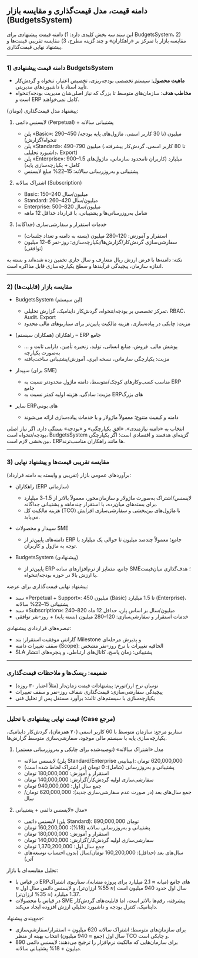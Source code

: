 ## دامنه قیمت، مدل قیمت‌گذاری و مقایسه بازار (BudgetsSystem)

این سند سه بخش کلیدی دارد: 1) دامنه قیمت پیشنهادی برای BudgetsSystem، 2) مقایسه بازار با تمرکز بر «راهکاران» و چند گزینه مطرح، 3) مقایسه تقریبی قیمت‌ها و پیشنهاد نهایی قیمت‌گذاری.

---

### 1) دامنه قیمت پیشنهادی BudgetsSystem

- **ماهیت محصول**: سیستم تخصصی بودجه‌ریزی، تخصیص اعتبار، تنخواه و گردش‌کار تأیید اسناد با داشبوردهای مدیریتی.
- **مخاطب هدف**: سازمان‌های متوسط تا بزرگ که نیاز اصلی‌شان مدیریت بودجه/تنخواه است و ERP کامل نمی‌خواهند.

پیشنهاد مدل قیمت‌گذاری (تومان):

1. لایسنس دائمی (Perpetual) + پشتیبانی سالانه
   - پلن «Basic»: 290–450 میلیون (تا 30 کاربر اسمی، ماژول‌های پایه بودجه/تنخواه/گزارش)
   - پلن «Standard»: 490–790 میلیون (تا 80 کاربر اسمی، گردش‌کار پیشرفته، داشبورد تحلیلی، Export)
   - پلن «Enterprise»: 900–1.5 میلیارد (کاربران نامحدود سازمانی، ماژول‌های کامل + یکپارچه‌سازی پایه)
   - پشتیبانی و به‌روزرسانی سالانه: 15–22% مبلغ لایسنس

2. اشتراک سالانه (Subscription)
   - Basic: 150–240 میلیون/سال
   - Standard: 260–420 میلیون/سال
   - Enterprise: 500–820 میلیون/سال
   - شامل به‌روزرسانی‌ها و پشتیبانی، با قرارداد حداقل 12 ماهه

3. خدمات استقرار و سفارشی‌سازی (جداگانه)
   - استقرار و آموزش: 120–280 میلیون (بسته به دامنه و تعداد جلسات)
   - سفارشی‌سازی گردش‌کار/گزارش‌ها/یکپارچه‌سازی: روز-نفر 6–12 میلیون (توافقی)

نکته: دامنه‌ها با فرض ارزش ریال متعارف و سال جاری تخمین زده شده‌اند و بسته به اندازه سازمان، پیچیدگی فرآیندها و سطح یکپارچه‌سازی قابل مذاکره است.

---

### 2) مقایسه بازار (قابلیت‌ها)

- BudgetsSystem (این سیستم)
  - تمرکز تخصصی بر بودجه/تنخواه، گردش‌کار داینامیک، گزارش تحلیلی، RBAC، Audit، Export
  - مزیت: چابکی در پیاده‌سازی، هزینه مالکیت پایین‌تر برای سناریوهای مالی محدود

- راهکاران (همکاران سیستم) – ERP جامع
  - پوشش مالی، فروش، منابع انسانی، تولید، زنجیره تأمین، دارایی ثابت و ... به‌صورت یکپارچه
  - مزیت: یکپارچگی سازمانی، نسخه ابری، آموزش/پشتیبانی ساخت‌یافته

- سپیدار (برای SME)
  - مناسب کسب‌وکارهای کوچک/متوسط، دامنه ماژول محدودتر نسبت به ERP جامع
  - مزیت: سادگی، هزینه اولیه کمتر نسبت به ERPهای بزرگ

- سایر ERPهای بومی
  - دامنه و کیفیت متنوع؛ معمولاً ماژولار و با خدمات پیاده‌سازی ارائه می‌شوند

انتخاب به «دامنه نیازمندی»، «افق یکپارچگی» و «بودجه» بستگی دارد. اگر نیاز اصلی بودجه/تنخواه است، BudgetsSystem گزینه‌ای هدفمند و اقتصادی است؛ اگر یکپارچگی بین‌بخشی لازم است، ERPها مانند راهکاران مناسب‌ترند.

---

### 3) مقایسه تقریبی قیمت‌ها و پیشنهاد نهایی

برآوردهای عمومی بازار (تقریبی و وابسته به دامنه قرارداد):

- راهکاران (ERP سازمانی)
  - لایسنس/اشتراک به‌صورت ماژولار و سازمان‌محور، معمولاً بالاتر از 1.5–3 میلیارد برای بسته‌های میان‌رده، با استقرار چندماهه و پشتیبانی جداگانه.
  - هزینه مالکیت کل (TCO) با ماژول‌های بین‌بخشی و سفارشی‌سازی افزایش می‌یابد.

- سپیدار و محصولات SME
  - دامنه‌های پایین‌تر از ERP جامع؛ معمولاً چندصد میلیون تا حوالی یک میلیارد با توجه به ماژول و کاربران.

- BudgetsSystem (پیشنهادی)
  - پایین‌تر از ERP جامع، متمایز از نرم‌افزارهای ساده SME؛ هدف‌گذاری میان‌قیمت با ارزش بالا در حوزه بودجه/تنخواه.

پیشنهاد نهایی قیمت‌گذاری برای عرضه:

- سبد «Perpetual + Support»: 450 میلیون (Basic) تا 1.5 میلیارد (Enterprise)، پشتیبانی 15–22% سالانه
- سبد «Subscription»: 240–820 میلیون/سال بر اساس پلن، حداقل 12 ماه
- خدمات استقرار و سفارشی‌سازی: 120–280 میلیون (بسته پایه) + روز-نفر توافقی

تبصره‌های قراردادی پیشنهادی:

- گارانتی موفقیت استقرار: بند Milestone و پذیرش مرحله‌ای
- سقف   تغییرات دامنه (Scope): الحاقیه تغییرات با نرخ روز-نفر مشخص
- SLA پشتیبانی: زمان پاسخ، کانال‌های ارتباطی، و پنجره‌های انتشار

---

### ضمیمه: ریسک‌ها و ملاحظات قیمت‌گذاری

- نوسان نرخ ارز/تورم: پیشنهادات قیمت زمان‌دار (مثلاً اعتبار ۳۰ روزه)
- پیچیدگی سفارشی‌سازی: قیمت‌گذاری شفاف روز-نفر و سقف تغییرات
- یکپارچه‌سازی با سیستم‌های ثالث: برآورد مستقل پس از تحلیل فنی

---

### قیمت نهایی پیشنهادی با تحلیل (Case مرجع)

سناریو مرجع: سازمان متوسط با 60 کاربر اسمی (۲۰ همزمان)، گردش‌کار داینامیک، یکپارچه‌سازی پایه با سیستم مالی موجود، سفارشی‌سازی متوسط گزارش‌ها.

1) مدل «اشتراک سالانه» (توصیه‌شده برای چابکی و به‌روزرسانی مستمر)
   - لایسنس سالانه (پلن Standard/Enterprise بینابینی): 620,000,000 تومان
   - پشتیبانی و به‌روزرسانی (شامل): 0 تومان (در اشتراک لحاظ شده است)
   - استقرار و آموزش: 180,000,000 تومان
   - سفارشی‌سازی اولیه گردش‌کار/گزارش: 140,000,000 تومان
   - جمع سال اول: 940,000,000 تومان
   - جمع سال‌های بعد (در صورت عدم سفارشی‌سازی جدید): 620,000,000 تومان/سال

2) مدل «لایسنس دائمی + پشتیبانی»
   - لایسنس دائمی (پلن Standard): 890,000,000 تومان
   - پشتیبانی و به‌روزرسانی سالانه (18%): 160,200,000 تومان
   - استقرار و آموزش: 180,000,000 تومان
   - سفارشی‌سازی اولیه گردش‌کار/گزارش: 140,000,000 تومان
   - جمع سال اول: 1,370,200,000 تومان
   - سال‌های بعد (حداقل): 160,200,000 تومان/سال (بدون احتساب توسعه‌های آتی)

تحلیل مقایسه‌ای با بازار:
- در قیاس با ERPهای جامع (میانه ≈ 2.1 میلیارد برای پروژه مشابه)، سناریوی اشتراک سال اول حدود 940 میلیون است (≈ 55% ارزان‌تر)، و لایسنس دائمی سال اول ≈ 1.37 میلیارد (≈ 35% ارزان‌تر).
- در قیاس با محصولات SME پیشرفته، رقم‌ها بالاتر است، اما قابلیت‌های گردش‌کار داینامیک، کنترل بودجه و داشبورد تحلیلی ارزش افزوده ایجاد می‌کند.

جمع‌بندی پیشنهاد:
- برای سازمان‌های متوسط: اشتراک سالانه 620 میلیون + استقرار/سفارشی‌سازی سال اول (جمع ≈ 940 میلیون) انتخاب بهینه از منظر TCO و چابکی است.
- برای سازمان‌هایی که مالکیت نرم‌افزار را ترجیح می‌دهند: لایسنس دائمی 890 میلیون + 18% پشتیبانی سالانه.


